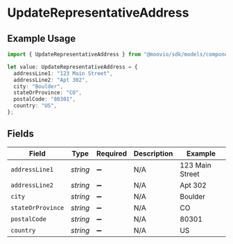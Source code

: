 # UpdateRepresentativeAddress

## Example Usage

```typescript
import { UpdateRepresentativeAddress } from "@moovio/sdk/models/components";

let value: UpdateRepresentativeAddress = {
  addressLine1: "123 Main Street",
  addressLine2: "Apt 302",
  city: "Boulder",
  stateOrProvince: "CO",
  postalCode: "80301",
  country: "US",
};
```

## Fields

| Field              | Type               | Required           | Description        | Example            |
| ------------------ | ------------------ | ------------------ | ------------------ | ------------------ |
| `addressLine1`     | *string*           | :heavy_minus_sign: | N/A                | 123 Main Street    |
| `addressLine2`     | *string*           | :heavy_minus_sign: | N/A                | Apt 302            |
| `city`             | *string*           | :heavy_minus_sign: | N/A                | Boulder            |
| `stateOrProvince`  | *string*           | :heavy_minus_sign: | N/A                | CO                 |
| `postalCode`       | *string*           | :heavy_minus_sign: | N/A                | 80301              |
| `country`          | *string*           | :heavy_minus_sign: | N/A                | US                 |